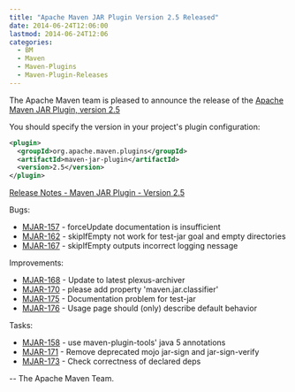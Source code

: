 ```yaml
---
title: "Apache Maven JAR Plugin Version 2.5 Released"
date: 2014-06-24T12:06:00
lastmod: 2014-06-24T12:06
categories:
  - BM
  - Maven
  - Maven-Plugins
  - Maven-Plugin-Releases
---
```

The Apache Maven team is pleased to announce the release of the 
[Apache Maven JAR Plugin, version 2.5](http://maven.apache.org/plugins/maven-jar-plugin/)


You should specify the version in your project's plugin configuration:

```xml
<plugin>
  <groupId>org.apache.maven.plugins</groupId>
  <artifactId>maven-jar-plugin</artifactId>
  <version>2.5</version>
</plugin>
```
<!-- more -->

[Release Notes - Maven JAR Plugin - Version 2.5](http://jira.codehaus.org/secure/ReleaseNote.jspa?projectId=11137&version=18297)

Bugs:

 * [MJAR-157](https://issues.apache.org/jira/browse/MJAR-157) - forceUpdate documentation is insufficient
 * [MJAR-162](https://issues.apache.org/jira/browse/MJAR-162) - skipIfEmpty not work for test-jar goal and empty directories
 * [MJAR-167](https://issues.apache.org/jira/browse/MJAR-167) - skipIfEmpty outputs incorrect logging nessage

Improvements:

 * [MJAR-168](https://issues.apache.org/jira/browse/MJAR-168) - Update to latest plexus-archiver
 * [MJAR-170](https://issues.apache.org/jira/browse/MJAR-170) - please add property 'maven.jar.classifier'
 * [MJAR-175](https://issues.apache.org/jira/browse/MJAR-175) - Documentation problem for test-jar
 * [MJAR-176](https://issues.apache.org/jira/browse/MJAR-176) - Usage page should (only) describe default behavior

Tasks:

 * [MJAR-158](https://issues.apache.org/jira/browse/MJAR-158) - use maven-plugin-tools' java 5 annotations
 * [MJAR-171](https://issues.apache.org/jira/browse/MJAR-171) - Remove deprecated mojo jar-sign and jar-sign-verify
 * [MJAR-173](https://issues.apache.org/jira/browse/MJAR-173) - Check correctness of declared deps

-- The Apache Maven Team.
